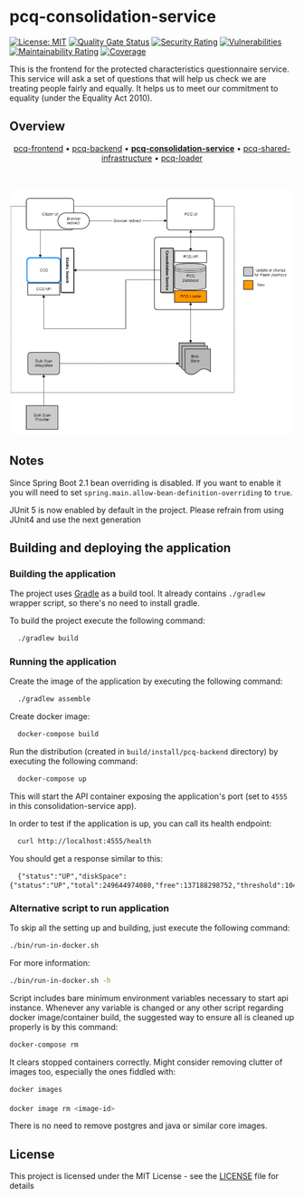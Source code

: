 # pcq-consolidation-service

[![License: MIT](https://img.shields.io/badge/License-MIT-yellow.svg)](https://opensource.org/licenses/MIT) [![Quality Gate Status](https://sonarcloud.io/api/project_badges/measure?project=uk.gov.hmcts.reform%3Apcq-consolidation-service&metric=alert_status)](https://sonarcloud.io/summary/new_code?id=uk.gov.hmcts.reform%3Apcq-consolidation-service) [![Security Rating](https://sonarcloud.io/api/project_badges/measure?project=uk.gov.hmcts.reform%3Apcq-consolidation-service&metric=security_rating)](https://sonarcloud.io/summary/new_code?id=uk.gov.hmcts.reform%3Apcq-consolidation-service) [![Vulnerabilities](https://sonarcloud.io/api/project_badges/measure?project=uk.gov.hmcts.reform%3Apcq-consolidation-service&metric=vulnerabilities)](https://sonarcloud.io/summary/new_code?id=uk.gov.hmcts.reform%3Apcq-consolidation-service) [![Maintainability Rating](https://sonarcloud.io/api/project_badges/measure?project=uk.gov.hmcts.reform%3Apcq-consolidation-service&metric=sqale_rating)](https://sonarcloud.io/summary/new_code?id=uk.gov.hmcts.reform%3Apcq-consolidation-service) [![Coverage](https://sonarcloud.io/api/project_badges/measure?project=uk.gov.hmcts.reform%3Apcq-consolidation-service&metric=coverage)](https://sonarcloud.io/summary/new_code?id=uk.gov.hmcts.reform%3Apcq-consolidation-service)

This is the frontend for the protected characteristics questionnaire service. This service will ask a set of questions that will help us check we are treating people fairly and equally. It helps us to meet our commitment to equality (under the Equality Act 2010). 

## Overview

<p align="center">
<a href="https://github.com/hmcts/pcq-frontend">pcq-frontend</a> • <a href="https://github.com/hmcts/pcq-backend">pcq-backend</a> • <b><a href="https://github.com/hmcts/pcq-consolidation-service">pcq-consolidation-service</a></b> • <a href="https://github.com/hmcts/pcq-shared-infrastructure">pcq-shared-infrastructure</a> • <a href="https://github.com/hmcts/pcq-loader">pcq-loader</a>
</p>
 
<br>

<p align="center">
  <img src="https://raw.githubusercontent.com/hmcts/pcq-frontend/master/pcq_overview.png" width="500"/>
</p>

## Notes

Since Spring Boot 2.1 bean overriding is disabled. If you want to enable it you will need to set `spring.main.allow-bean-definition-overriding` to `true`.

JUnit 5 is now enabled by default in the project. Please refrain from using JUnit4 and use the next generation

## Building and deploying the application

### Building the application

The project uses [Gradle](https://gradle.org) as a build tool. It already contains
`./gradlew` wrapper script, so there's no need to install gradle.

To build the project execute the following command:

```bash
  ./gradlew build
```

### Running the application

Create the image of the application by executing the following command:

```bash
  ./gradlew assemble
```

Create docker image:

```bash
  docker-compose build
```

Run the distribution (created in `build/install/pcq-backend` directory)
by executing the following command:

```bash
  docker-compose up
```

This will start the API container exposing the application's port
(set to `4555` in this consolidation-service app).

In order to test if the application is up, you can call its health endpoint:

```bash
  curl http://localhost:4555/health
```

You should get a response similar to this:

```
  {"status":"UP","diskSpace":{"status":"UP","total":249644974080,"free":137188298752,"threshold":10485760}}
```

### Alternative script to run application

To skip all the setting up and building, just execute the following command:

```bash
./bin/run-in-docker.sh
```

For more information:

```bash
./bin/run-in-docker.sh -h
```

Script includes bare minimum environment variables necessary to start api instance. Whenever any variable is changed or any other script regarding docker image/container build, the suggested way to ensure all is cleaned up properly is by this command:

```bash
docker-compose rm
```

It clears stopped containers correctly. Might consider removing clutter of images too, especially the ones fiddled with:

```bash
docker images

docker image rm <image-id>
```

There is no need to remove postgres and java or similar core images.

## License

This project is licensed under the MIT License - see the [LICENSE](LICENSE) file for details
